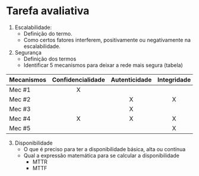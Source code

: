 # Tarefa avaliativa
1. Escalabilidade:
	- Definição do termo.
	- Como certos fatores interferem, positivamente ou negativamente na escalabilidade.
2. Segurança
	- Definição dos termos
	- Identificar 5 mecanismos para deixar a rede mais segura (tabela)
	
| Mecanismos | Confidencialidade | Autenticidade | Integridade |
|--|:--:|:--:|:--:|
| Mec #1 | X |  |  |
| Mec #2 |  | X | X |
| Mec #3 |  | X |  |
| Mec #4 | X | X | X |
| Mec #5 |  |  | X |

3. Disponibilidade
	- O que é preciso para ter a disponibilidade básica, alta ou contínua
	- Qual a expressão matemática para se calcular a disponibilidade
		-	MTTR
		-	MTTF
<!--stackedit_data:
eyJoaXN0b3J5IjpbMTYxMDA4MjUyXX0=
-->